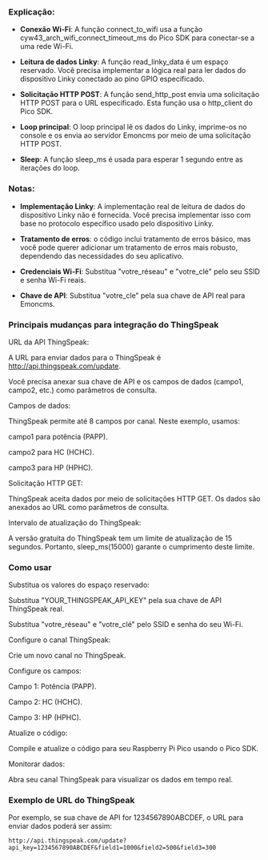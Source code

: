 ### Explicação:

- **Conexão Wi-Fi**: A função connect_to_wifi usa a função cyw43_arch_wifi_connect_timeout_ms do Pico SDK para conectar-se a uma rede Wi-Fi.

- **Leitura de dados Linky**: A função read_linky_data é um espaço reservado. Você precisa implementar a lógica real para ler dados do dispositivo Linky conectado ao pino GPIO especificado.

- **Solicitação HTTP POST**: A função send_http_post envia uma solicitação HTTP POST para o URL especificado. Esta função usa o http_client do Pico SDK.

- **Loop principal**: O loop principal lê os dados do Linky, imprime-os no console e os envia ao servidor Emoncms por meio de uma solicitação HTTP POST.

- **Sleep**: A função sleep_ms é usada para esperar 1 segundo entre as iterações do loop.

### Notas:

- **Implementação Linky**: A implementação real de leitura de dados do dispositivo Linky não é fornecida. Você precisa implementar isso com base no protocolo específico usado pelo dispositivo Linky.

- **Tratamento de erros**: o código inclui tratamento de erros básico, mas você pode querer adicionar um tratamento de erros mais robusto, dependendo das necessidades do seu aplicativo.

- **Credenciais Wi-Fi**: Substitua "votre_réseau" e "votre_clé" pelo seu SSID e senha Wi-Fi reais.

- **Chave de API**: Substitua "votre_cle" pela sua chave de API real para Emoncms.

### Principais mudanças para integração do ThingSpeak
URL da API ThingSpeak:

A URL para enviar dados para o ThingSpeak é http://api.thingspeak.com/update.

Você precisa anexar sua chave de API e os campos de dados (campo1, campo2, etc.) como parâmetros de consulta.

Campos de dados:

ThingSpeak permite até 8 campos por canal. Neste exemplo, usamos:

campo1 para potência (PAPP).

campo2 para HC (HCHC).

campo3 para HP (HPHC).

Solicitação HTTP GET:

ThingSpeak aceita dados por meio de solicitações HTTP GET. Os dados são anexados ao URL como parâmetros de consulta.

Intervalo de atualização do ThingSpeak:

A versão gratuita do ThingSpeak tem um limite de atualização de 15 segundos. Portanto, sleep_ms(15000) garante o cumprimento deste limite.

### Como usar
Substitua os valores do espaço reservado:

Substitua "YOUR_THINGSPEAK_API_KEY" pela sua chave de API ThingSpeak real.

Substitua "votre_réseau" e "votre_clé" pelo SSID e senha do seu Wi-Fi.

Configure o canal ThingSpeak:

Crie um novo canal no ThingSpeak.

Configure os campos:

Campo 1: Potência (PAPP).

Campo 2: HC (HCHC).

Campo 3: HP (HPHC).

Atualize o código:

Compile e atualize o código para seu Raspberry Pi Pico usando o Pico SDK.

Monitorar dados:

Abra seu canal ThingSpeak para visualizar os dados em tempo real.

### Exemplo de URL do ThingSpeak
Por exemplo, se sua chave de API for 1234567890ABCDEF, o URL para enviar dados poderá ser assim:

```
http://api.thingspeak.com/update?api_key=1234567890ABCDEF&field1=1000&field2=500&field3=300
```
